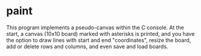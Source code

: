 # paint

This program implements a pseudo-canvas within the C console. At the start, a canvas (10x10 board) marked with asterisks is printed, and you have the option to draw lines with start and end "coordinates", resize the board, add or delete rows and columns, and even save and load boards. 
